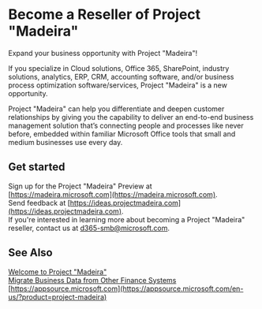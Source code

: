 <properties
	pageTitle="Become a Reseller of Project “Madeira”| Project “Madeira”"
    description="Become a Reseller of Project “Madeira”"
	services="project-madeira"
	documentationCenter=""
	authors="edupont04"/>
<tags
    ms.service="project-madeira"
    ms.topic="get-started-article"
    ms.devlang="na"
    ms.tgt_pltfrm="na"
    ms.workload="na"
    ms.date="09/19/2016"
    ms.author="edupont04" />

# Become a Reseller of Project "Madeira"
Expand your business opportunity with Project "Madeira"!  

If you specialize in Cloud solutions, Office 365, SharePoint, industry solutions, analytics, ERP, CRM, accounting software, and/or business process optimization software/services, Project "Madeira" is a new opportunity.   

Project "Madeira" can help you differentiate and deepen customer relationships by giving you the capability to deliver an end-to-end business management solution that’s connecting people and processes like never before, embedded within familiar Microsoft Office tools that small and medium businesses use every day.  

## Get started
Sign up for the Project "Madeira" Preview at [https://madeira.microsoft.com](https://madeira.microsoft.com).  
Send feedback at [https://ideas.projectmadeira.com](https://ideas.projectmadeira.com).  
If you're interested in learning more about becoming a Project "Madeira" reseller, contact us at [d365-smb@microsoft.com](mailto:d365-smb@microsoft.com).  

## See Also  
[Welcome to Project "Madeira"](madeira-get-started.md)  
[Migrate Business Data from Other Finance Systems](upload-data.md)  
[https://appsource.microsoft.com](https://appsource.microsoft.com/en-us/?product=project-madeira)  
